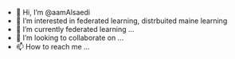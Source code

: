 - 👋 Hi, I’m @aamAlsaedi
- 👀 I’m interested in federated learning, distrbuited maine learning
- 🌱 I’m currently federated learning ...
- 💞️ I’m looking to collaborate on ...
- 📫 How to reach me ...

<!---
aamAlsaedi/aamAlsaedi is a ✨ special ✨ repository because its `README.md` (this file) appears on your GitHub profile.
You can click the Preview link to take a look at your changes.
--->
